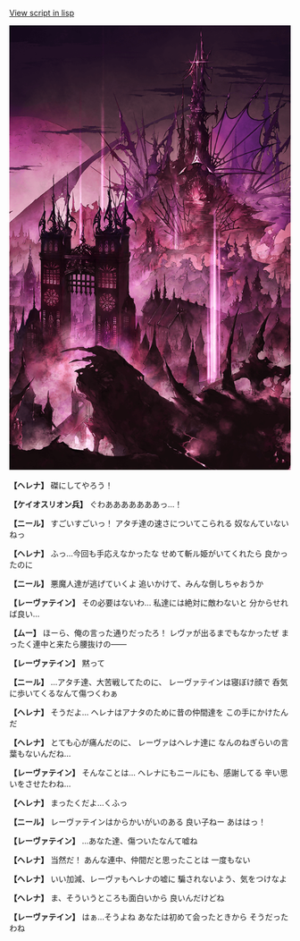 [View script in lisp](../scripts/100211013.txt)

![devil_world.png](../images/backgrounds/devil_world.png)

**【ヘレナ】**
磔にしてやろう！

**【ケイオスリオン兵】**
ぐわあああああああっ…！

**【ニール】**
すごいすごいっ！
アタチ達の速さについてこられる
奴なんていないねっ

**【ヘレナ】**
ふっ…今回も手応えなかったな
せめて斬ル姫がいてくれたら
良かったのに

**【ニール】**
悪魔人達が逃げていくよ
追いかけて、みんな倒しちゃおうか

**【レーヴァテイン】**
その必要はないわ…
私達には絶対に敵わないと
分からせれば良い…

**【ムー】**
ほーら、俺の言った通りだったろ！
レヴァが出るまでもなかったぜ
まったく連中と来たら腰抜けの――

**【レーヴァテイン】**
黙って

**【ニール】**
…アタチ達、大苦戦してたのに、
レーヴァテインは寝ぼけ顔で
呑気に歩いてくるなんて傷つくわぁ

**【ヘレナ】**
そうだよ…
ヘレナはアナタのために昔の仲間達を
この手にかけたんだ

**【ヘレナ】**
とても心が痛んだのに、
レーヴァはヘレナ達に
なんのねぎらいの言葉もないんだね…

**【レーヴァテイン】**
そんなことは…
ヘレナにもニールにも、感謝してる
辛い思いをさせたわね…

**【ヘレナ】**
まったくだよ…くふっ

**【ニール】**
レーヴァテインはからかいがいのある
良い子ねー
あははっ！

**【レーヴァテイン】**
…あなた達、傷ついたなんて嘘ね

**【ヘレナ】**
当然だ！
あんな連中、仲間だと思ったことは
一度もない

**【ヘレナ】**
いい加減、レーヴァもヘレナの嘘に
騙されないよう、気をつけなよ

**【ヘレナ】**
ま、そういうところも面白いから
良いんだけどね

**【レーヴァテイン】**
はぁ…そうよね
あなたは初めて会ったときから
そうだったわね